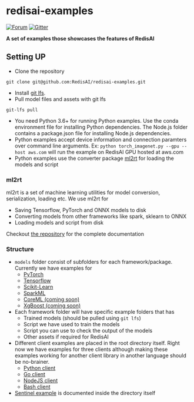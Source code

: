 # redisai-examples
[![Forum](https://img.shields.io/badge/Forum-RedisAI-blue)](https://forum.redislabs.com/c/modules/redisai)
[![Gitter](https://badges.gitter.im/RedisLabs/RedisAI.svg)](https://gitter.im/RedisLabs/RedisAI?utm_source=badge&utm_medium=badge&utm_campaign=pr-badge)

**A set of examples those showcases the features of RedisAI**

## Setting UP
- Clone the repository
```
git clone git@github.com:RedisAI/redisai-examples.git
```

- Install [git lfs](https://help.github.com/en/articles/installing-git-large-file-storage).
- Pull model files and assets with git lfs
```
git-lfs pull
```
- You need Python 3.6+ for running Python examples. Use the conda environment file for installing Python dependencies. The Node.js folder contains a package.json file for installing Node.js dependencies.
- Python examples accept device information and connection paramters over command line arguments. Ex: `python torch_imagenet.py --gpu --host aws.com` will run the example on RedisAI GPU hosted at aws.com
- Python examples use the converter package [ml2rt](https://github.com/hhsecond/ml2rt) for loading the models and script 

### ml2rt
ml2rt is a set of machine learning utilities for model conversion, serialization, loading etc. We use ml2rt for
- Saving Tensorflow, PyTorch and ONNX models to disk
- Converting models from other frameworks like spark, sklearn to ONNX
- Loading models and script from disk

Checkout [the repository](https://github.com/hhsecond/ml2rt) for the complete documentation

### Structure

- `models` folder consist of subfolders for each framework/package. Currently we have examples for
    - [PyTorch](./models/pytorch)
    - [Tensorflow](./models/tensorflow)
    - [Scikit-Learn](./models/sklearn)
    - [SparkML](./models/spark)
    - [CoreML (coming soon)](./models/coreml)
    - [XgBoost (coming soon)](./models/xgboost)
- Each framework folder will have specific example folders that has
    - Trained models (should be pulled using `git lfs`)
    - Script we have used to train the models
    - Script you can use to check the output of the models
    - Other assets if required for RedisAI
- Different client examples are placed in the root directory itself. Right now we have examples for three clients although making these examples working for another client library in another language should be no-brainer.
    - [Python client](./python_client)
    - [Go client](./go_client)
    - [NodeJS client](./js_client)
    - [Bash client](./bash_client)
- [Sentinel example](./sentinel) is documented inside the directory itself
